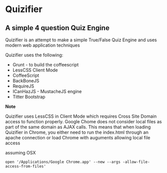 Quizifier
====================

A simple 4 question Quiz Engine
---------------------

Quizifier is an attempt to make a simple True/False Quiz Engine and uses modern web application techniques

Quizifier uses the following:

* Grunt - to build the coffeescript
* LessCSS Client Mode 
* CoffeeScript
* BackBoneJS
* RequireJS
* ICanHazJS - MustacheJS engine
* Titter Bootstrap


**Note**

Quizifier uses LessCSS in Client Mode which requires Cross Site Domain access to function properly.  Google Chome does not consider local files as part of the same domain as AJAX calls.  This means that when loading Quizifier in Chrome, you either need to run the index.html through an apache connection or load Chrome with auguments allowing local file access

assuming OSX 

    open '/Applications/Google Chrome.app' --new --args -allow-file-access-from-files'

